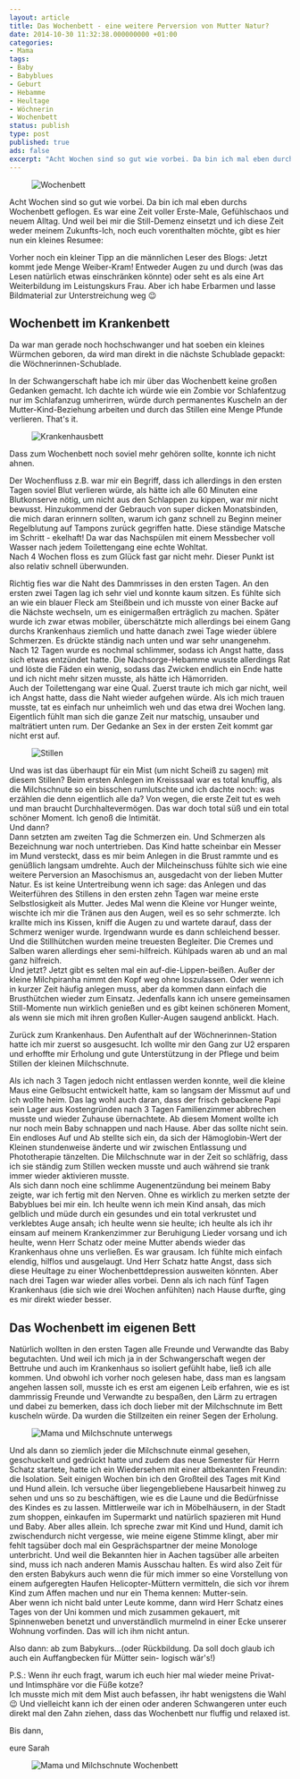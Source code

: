 ```yaml
---
layout: article
title: Das Wochenbett - eine weitere Perversion von Mutter Natur?
date: 2014-10-30 11:32:38.000000000 +01:00
categories:
- Mama
tags:
- Baby
- Babyblues
- Geburt
- Hebamme
- Heultage
- Wöchnerin
- Wochenbett
status: publish
type: post
published: true
ads: false
excerpt: "Acht Wochen sind so gut wie vorbei. Da bin ich mal eben durchs Wochenbett geflogen. Es war eine Zeit voller Erste-Male, Gefühlschaos und neuem Alltag. Und weil bei mir die Still-Demenz einsetzt und ich diese Zeit weder meinem Zukunfts-Ich, noch euch vorenthalten möchte, gibt es hier nun ein kleines Resumee:"
---
```

<figure>
	<img src="{{ site.url }}/images/wochenbett.png" alt="Wochenbett" />
</figure>

Acht Wochen sind so gut wie vorbei. Da bin ich mal eben durchs Wochenbett geflogen. Es war eine Zeit voller Erste-Male, Gefühlschaos und neuem Alltag. Und weil bei mir die Still-Demenz einsetzt und ich diese Zeit weder meinem Zukunfts-Ich, noch euch vorenthalten möchte, gibt es hier nun ein kleines Resumee:

Vorher noch ein kleiner Tipp an die männlichen Leser des Blogs: Jetzt kommt jede Menge Weiber-Kram! Entweder Augen zu und durch (was das Lesen natürlich etwas einschränken könnte) oder seht es als eine Art Weiterbildung im Leistungskurs Frau. Aber ich habe Erbarmen und lasse Bildmaterial zur Unterstreichung weg :wink:

## Wochenbett im Krankenbett

Da war man gerade noch hochschwanger und hat soeben ein kleines Würmchen geboren, da wird man direkt in die nächste Schublade gepackt: die Wöchnerinnen-Schublade.

In der Schwangerschaft habe ich mir über das Wochenbett keine großen Gedanken gemacht. Ich dachte ich würde wie ein Zombie vor Schlafentzug nur im Schlafanzug umherirren, würde durch permanentes Kuscheln an der Mutter-Kind-Beziehung arbeiten und durch das Stillen eine Menge Pfunde verlieren. That's it.

<figure>
	<img src="{{ site.url }}/images/krankenhausbett1.png" alt="Krankenhausbett" />
</figure>

Dass zum Wochenbett noch soviel mehr gehören sollte, konnte ich nicht ahnen.

Der Wochenfluss z.B. war mir ein Begriff, dass ich allerdings in den ersten Tagen soviel Blut verlieren würde, als hätte ich alle 60 Minuten eine Blutkonserve nötig, um nicht aus den Schlappen zu kippen, war mir nicht bewusst. Hinzukommend der Gebrauch von super dicken Monatsbinden, die mich daran erinnern sollten, warum ich ganz schnell zu Beginn meiner Regelblutung auf Tampons zurück gegriffen hatte. Diese ständige Matsche im Schritt - ekelhaft! Da war das Nachspülen mit einem Messbecher voll Wasser nach jedem Toilettengang eine echte Wohltat.  
Nach 4 Wochen floss es zum Glück fast gar nicht mehr. Dieser Punkt ist also relativ schnell überwunden.

Richtig fies war die Naht des Dammrisses in den ersten Tagen. An den ersten zwei Tagen lag ich sehr viel und konnte kaum sitzen. Es fühlte sich an wie ein blauer Fleck am Steißbein und ich musste von einer Backe auf die Nächste wechseln, um es einigermaßen erträglich zu machen. Später wurde ich zwar etwas mobiler, überschätzte mich allerdings bei einem Gang durchs Krankenhaus ziemlich und hatte danach zwei Tage wieder üblere Schmerzen. Es drückte ständig nach unten und war sehr unangenehm.  
Nach 12 Tagen wurde es nochmal schlimmer, sodass ich Angst hatte, dass sich etwas entzündet hatte. Die Nachsorge-Hebamme wusste allerdings Rat und löste die Fäden ein wenig, sodass das Zwicken endlich ein Ende hatte und ich nicht mehr sitzen musste, als hätte ich Hämorriden.  
Auch der Toilettengang war eine Qual. Zuerst traute ich mich gar nicht, weil ich Angst hatte, dass die Naht wieder aufgehen würde. Als ich mich trauen musste, tat es einfach nur unheimlich weh und das etwa drei Wochen lang.  
Eigentlich fühlt man sich die ganze Zeit nur matschig, unsauber und malträtiert unten rum. Der Gedanke an Sex in der ersten Zeit kommt gar nicht erst auf.

<figure>
	<img src="{{ site.url }}/images/stillen1.png" alt="Stillen" />
</figure>

Und was ist das überhaupt für ein Mist (um nicht Scheiß zu sagen) mit diesem Stillen? Beim ersten Anlegen im Kreisssaal war es total knuffig, als die Milchschnute so ein bisschen rumlutschte und ich dachte noch: was erzählen die denn eigentlich alle da? Von wegen, die erste Zeit tut es weh und man braucht Durchhaltevermögen. Das war doch total süß und ein total schöner Moment. Ich genoß die Intimität.  
Und dann?  
Dann setzten am zweiten Tag die Schmerzen ein. Und Schmerzen als Bezeichnung war noch untertrieben. Das Kind hatte scheinbar ein Messer im Mund versteckt, dass es mir beim Anlegen in die Brust rammte und es genüßlich langsam umdrehte. Auch der Milcheinschuss fühlte sich wie eine weitere Perversion an Masochismus an, ausgedacht von der lieben Mutter Natur. Es ist keine Untertreibung wenn ich sage: das Anlegen und das Weiterführen des Stillens in den ersten zehn Tagen war meine erste Selbstlosigkeit als Mutter. Jedes Mal wenn die Kleine vor Hunger weinte, wischte ich mir die Tränen aus den Augen, weil es so sehr schmerzte. Ich krallte mich ins Kissen, kniff die Augen zu und wartete darauf, dass der Schmerz weniger wurde. Irgendwann wurde es dann schleichend besser. Und die Stillhütchen wurden meine treuesten Begleiter. Die Cremes und Salben waren allerdings eher semi-hilfreich. Kühlpads waren ab und an mal ganz hilfreich.  
Und jetzt? Jetzt gibt es selten mal ein auf-die-Lippen-beißen. Außer der kleine Milchpiranha nimmt den Kopf weg ohne loszulassen. Oder wenn ich in kurzer Zeit häufig anlegen muss, aber da kommen dann einfach die Brusthütchen wieder zum Einsatz. Jedenfalls kann ich unsere gemeinsamen Still-Momente nun wirklich genießen und es gibt keinen schöneren Moment, als wenn sie mich mit ihren großen Kuller-Augen saugend anblickt. Hach.

Zurück zum Krankenhaus. Den Aufenthalt auf der Wöchnerinnen-Station hatte ich mir zuerst so ausgesucht. Ich wollte mir den Gang zur U2 ersparen und erhoffte mir Erholung und gute Unterstützung in der Pflege und beim Stillen der kleinen Milchschnute.

Als ich nach 3 Tagen jedoch nicht entlassen werden konnte, weil die kleine Maus eine Gelbsucht entwickelt hatte, kam so langsam der Missmut auf und ich wollte heim. Das lag wohl auch daran, dass der frisch gebackene Papi sein Lager aus Kostengründen nach 3 Tagen Familienzimmer abbrechen musste und wieder Zuhause übernachtete. Ab diesem Moment wollte ich nur noch mein Baby schnappen und nach Hause. Aber das sollte nicht sein. Ein endloses Auf und Ab stellte sich ein, da sich der Hämoglobin-Wert der Kleinen stundenweise änderte und wir zwischen Entlassung und Phototherapie tänzelten. Die Milchschnute war in der Zeit so schläfrig, dass ich sie ständig zum Stillen wecken musste und auch während sie trank immer wieder aktivieren musste.  
Als sich dann noch eine schlimme Augenentzündung bei meinem Baby zeigte, war ich fertig mit den Nerven. Ohne es wirklich zu merken setzte der Babyblues bei mir ein. Ich heulte wenn ich mein Kind ansah, das mich gelblich und müde durch ein gesundes und ein total verkrustet und verklebtes Auge ansah; ich heulte wenn sie heulte; ich heulte als ich ihr einsam auf meinem Krankenzimmer zur Beruhigung Lieder vorsang und ich heulte, wenn Herr Schatz oder meine Mutter abends wieder das Krankenhaus ohne uns verließen. Es war grausam. Ich fühlte mich einfach elendig, hilflos und ausgelaugt. Und Herr Schatz hatte Angst, dass sich diese Heultage zu einer Wochenbettdepression ausweiten könnten. Aber nach drei Tagen war wieder alles vorbei. Denn als ich nach fünf Tagen Krankenhaus (die sich wie drei Wochen anfühlten) nach Hause durfte, ging es mir direkt wieder besser.

## Das Wochenbett im eigenen Bett

Natürlich wollten in den ersten Tagen alle Freunde und Verwandte das Baby begutachten. Und weil ich mich ja in der Schwangerschaft wegen der Bettruhe und auch im Krankenhaus so isoliert gefühlt habe, ließ ich alle kommen. Und obwohl ich vorher noch gelesen habe, dass man es langsam angehen lassen soll, musste ich es erst am eigenen Leib erfahren, wie es ist dammrissig Freunde und Verwandte zu bespaßen, den Lärm zu ertragen und dabei zu bemerken, dass ich doch lieber mit der Milchschnute im Bett kuscheln würde. Da wurden die Stillzeiten ein reiner Segen der Erholung.

<figure>
	<img src="{{ site.url }}/images/mama_und_milchschnute_unterwegs.png" alt="Mama und Milchschnute unterwegs" />
</figure>

Und als dann so ziemlich jeder die Milchschnute einmal gesehen, geschuckelt und gedrückt hatte und zudem das neue Semester für Herrn Schatz startete, hatte ich ein Wiedersehen mit einer altbekannten Freundin: die Isolation. Seit einigen Wochen bin ich den Großteil des Tages mit Kind und Hund allein. Ich versuche über liegengebliebene Hausarbeit hinweg zu sehen und uns so zu beschäftigen, wie es die Laune und die Bedürfnisse des Kindes es zu lassen. Mittlerweile war ich in Möbelhäusern, in der Stadt zum shoppen, einkaufen im Supermarkt und natürlich spazieren mit Hund und Baby. Aber alles allein. Ich spreche zwar mit Kind und Hund, damit ich zwischendurch nicht vergesse, wie meine eigene Stimme klingt, aber mir fehlt tagsüber doch mal ein Gesprächspartner der meine Monologe unterbricht. Und weil die Bekannten hier in Aachen tagsüber alle arbeiten sind, muss ich nach anderen Mamis Ausschau halten. Es wird also Zeit für den ersten Babykurs auch wenn die für mich immer so eine Vorstellung von einem aufgeregten Haufen Helicopter-Müttern vermitteln, die sich vor ihrem Kind zum Affen machen und nur ein Thema kennen: Mutter-sein.  
Aber wenn ich nicht bald unter Leute komme, dann wird Herr Schatz eines Tages von der Uni kommen und mich zusammen gekauert, mit Spinnenweben benetzt und unverständlich murmelnd in einer Ecke unserer Wohnung vorfinden. Das will ich ihm nicht antun.

Also dann: ab zum Babykurs...(oder Rückbildung. Da soll doch glaub ich auch ein Auffangbecken für Mütter sein- logisch wär's!)

P.S.: Wenn ihr euch fragt, warum ich euch hier mal wieder meine Privat- und Intimsphäre vor die Füße kotze?  
Ich musste mich mit dem Mist auch befassen, ihr habt wenigstens die Wahl :wink: Und vielleicht kann ich der einen oder anderen Schwangeren unter euch direkt mal den Zahn ziehen, dass das Wochenbett nur fluffig und relaxed ist.

Bis dann,

eure Sarah

<figure>
	<img src="{{ site.url }}/images/mama_wochenbett.png" alt="Mama und Milchschnute Wochenbett" />
</figure>

